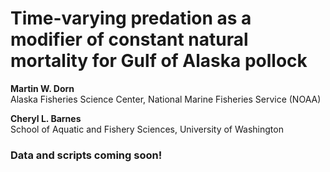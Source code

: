 # Time-varying predation as a modifier of constant natural mortality for Gulf of Alaska pollock

<b> Martin W. Dorn </b><br>
Alaska Fisheries Science Center, National Marine Fisheries Service (NOAA) <br>

<b> Cheryl L. Barnes </b><br>
School of Aquatic and Fishery Sciences, University of Washington <br>


### Data and scripts coming soon!
